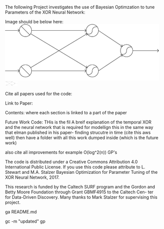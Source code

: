 




The following Project investigates the use of Bayesian Optimzation to tune Parameters of the XOR Neural Network:


Image should be below here: ![alt text](https://github.com/LawrenceMMStewart/Bayesian_Optimization/blob/master/Images/XOR.png )
<img src="https://github.com/LawrenceMMStewart/Bayesian_Optimization/blob/master/Images/XOR.png" width="40">



Cite all papers used for the code:

Link to Paper:

Contents: where each section is linked to a part of the paper


Future Work Code: THis is the fil
A breif explanation of the temporal XOR and the neural network that is required for modellign this in the same way that elman  published in his paper- finding strucutre in time (cite this aws well) then have a folder with all this work dumped inside (which is the future work)


also cite all improvements for example O(log^2(n)) GP's




The code is distributed under a Creative Commons Attribution 4.0 International Public License. If you use this code please attribute to L. Stewart and M.A. Stalzer Bayesian Optimization for Parameter Tuning of the XOR Neural Network, 2017.

This research is funded by the Caltech SURF program and the Gordon and Betty Moore Foundation through Grant GBMF4915 to the Caltech Cen- ter for Data-Driven Discovery. Many thanks to Mark Stalzer for supervising this project.



ga README.md   

gc -m "updated"
gp
